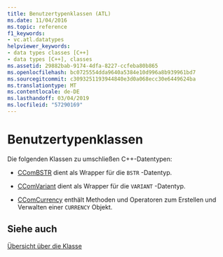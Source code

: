 ```yaml
---
title: Benutzertypenklassen (ATL)
ms.date: 11/04/2016
ms.topic: reference
f1_keywords:
- vc.atl.datatypes
helpviewer_keywords:
- data types classes [C++]
- data types [C++], classes
ms.assetid: 29882bab-9174-4dfa-8227-ccfeba80b865
ms.openlocfilehash: bc0725554dda9640a5384e10d996a8b939961bd7
ms.sourcegitcommit: c3093251193944840e3d0a068ecc30e6449624ba
ms.translationtype: MT
ms.contentlocale: de-DE
ms.lasthandoff: 03/04/2019
ms.locfileid: "57290169"
---
```

# <a name="data-types-classes"></a>Benutzertypenklassen

Die folgenden Klassen zu umschließen C++-Datentypen:

- [CComBSTR](../atl/reference/ccombstr-class.md) dient als Wrapper für die `BSTR` -Datentyp.

- [CComVariant](../atl/reference/ccomvariant-class.md) dient als Wrapper für die `VARIANT` -Datentyp.

- [CComCurrency](../atl/reference/ccomcurrency-class.md) enthält Methoden und Operatoren zum Erstellen und Verwalten einer `CURRENCY` Objekt.

## <a name="see-also"></a>Siehe auch

[Übersicht über die Klasse](../atl/atl-class-overview.md)
